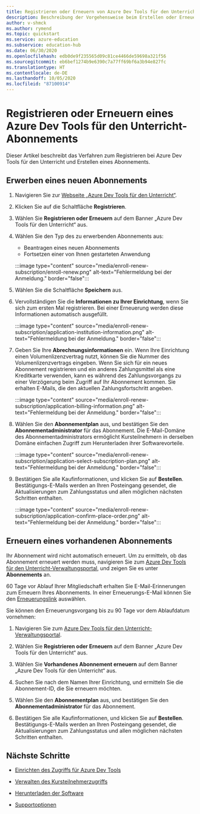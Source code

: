 ```yaml
---
title: Registrieren oder Erneuern von Azure Dev Tools für den Unterricht
description: Beschreibung der Vorgehensweise beim Erstellen oder Erneuern eines Azure Dev-Abonnements.
author: v-shmck
ms.author: rymend
ms.topic: quickstart
ms.service: azure-education
ms.subservice: education-hub
ms.date: 06/30/2020
ms.openlocfilehash: edb0de9f235565d09c81ce4466de59698a321f56
ms.sourcegitcommit: eb6bef1274b9e6390c7a77ff69bf6a3b94e827fc
ms.translationtype: HT
ms.contentlocale: de-DE
ms.lasthandoff: 10/05/2020
ms.locfileid: "87100914"
---
```

# <a name="enroll-or-renew-an-azure-dev-tools-for-teaching-subscription"></a>Registrieren oder Erneuern eines Azure Dev Tools für den Unterricht-Abonnements

Dieser Artikel beschreibt das Verfahren zum Registrieren bei Azure Dev Tools für den Unterricht und Erstellen eines Abonnements.

## <a name="purchase-a-new-subscription"></a>Erwerben eines neuen Abonnements

1. Navigieren Sie zur [Webseite „Azure Dev Tools für den Unterricht“](https://azure.microsoft.com/education/institutions/).
1. Klicken Sie auf die Schaltfläche **Registrieren**. 
1. Wählen Sie **Registrieren oder Erneuern** auf dem Banner „Azure Dev Tools für den Unterricht“ aus.
1. Wählen Sie den Typ des zu erwerbenden Abonnements aus:
    - Beantragen eines neuen Abonnements
    - Fortsetzen einer von Ihnen gestarteten Anwendung
 
    :::image type="content" source="media/enroll-renew-subscription/enroll-renew.png" alt-text="Fehlermeldung bei der Anmeldung." border="false":::

1. Wählen Sie die Schaltfläche **Speichern** aus.

1. Vervollständigen Sie die **Informationen zu Ihrer Einrichtung**, wenn Sie sich zum ersten Mal registrieren. Bei einer Erneuerung werden diese Informationen automatisch ausgefüllt.

    :::image type="content" source="media/enroll-renew-subscription/application-institution-information.png" alt-text="Fehlermeldung bei der Anmeldung." border="false":::
    
1. Geben Sie Ihre **Abrechnungsinformationen** ein. Wenn Ihre Einrichtung einen Volumenlizenzvertrag nutzt, können Sie die Nummer des Volumenlizenzvertrags eingeben. Wenn Sie sich für ein neues Abonnement registrieren und ein anderes Zahlungsmittel als eine Kreditkarte verwenden, kann es während des Zahlungsvorgangs zu einer Verzögerung beim Zugriff auf Ihr Abonnement kommen. Sie erhalten E-Mails, die den aktuellen Zahlungsfortschritt angeben.

    :::image type="content" source="media/enroll-renew-subscription/application-billing-information.png" alt-text="Fehlermeldung bei der Anmeldung." border="false":::
    
1. Wählen Sie den **Abonnementplan** aus, und bestätigen Sie den **Abonnementadministrator** für das Abonnement. Die E-Mail-Domäne des Abonnementadministrators ermöglicht Kursteilnehmern in derselben Domäne einfachen Zugriff zum Herunterladen ihrer Softwarevorteile.

    :::image type="content" source="media/enroll-renew-subscription/application-select-subscription-plan.png" alt-text="Fehlermeldung bei der Anmeldung." border="false":::
    
1. Bestätigen Sie alle Kaufinformationen, und klicken Sie auf **Bestellen**. Bestätigungs-E-Mails werden an Ihren Posteingang gesendet, die Aktualisierungen zum Zahlungsstatus und allen möglichen nächsten Schritten enthalten.

    :::image type="content" source="media/enroll-renew-subscription/application-confirm-place-order.png" alt-text="Fehlermeldung bei der Anmeldung." border="false":::

## <a name="renew-an-existing-subscription"></a>Erneuern eines vorhandenen Abonnements

Ihr Abonnement wird nicht automatisch erneuert. Um zu ermitteln, ob das Abonnement erneuert werden muss, navigieren Sie zum [Azure Dev Tools für den Unterricht-Verwaltungsportal](https://portal.azureforeducation.microsoft.com/), und zeigen Sie es unter **Abonnements** an.

60 Tage vor Ablauf Ihrer Mitgliedschaft erhalten Sie E-Mail-Erinnerungen zum Erneuern Ihres Abonnements. In einer Erneuerungs-E-Mail können Sie den [Erneuerungslink](https://portal.azureforeducation.microsoft.com/) auswählen.

Sie können den Erneuerungsvorgang bis zu 90 Tage vor dem Ablaufdatum vornehmen:

1. Navigieren Sie zum [Azure Dev Tools für den Unterricht-Verwaltungsportal](https://portal.azureforeducation.microsoft.com/).

1. Wählen Sie **Registrieren oder Erneuern** auf dem Banner „Azure Dev Tools für den Unterricht“ aus.

1. Wählen Sie **Vorhandenes Abonnement erneuern** auf dem Banner „Azure Dev Tools für den Unterricht“ aus.

1. Suchen Sie nach dem Namen Ihrer Einrichtung, und ermitteln Sie die Abonnement-ID, die Sie erneuern möchten.

1. Wählen Sie den **Abonnementplan** aus, und bestätigen Sie den **Abonnementadministrator** für das Abonnement.

1. Bestätigen Sie alle Kaufinformationen, und klicken Sie auf **Bestellen**. Bestätigungs-E-Mails werden an Ihren Posteingang gesendet, die Aktualisierungen zum Zahlungsstatus und allen möglichen nächsten Schritten enthalten.


## <a name="next-steps"></a>Nächste Schritte   

- [Einrichten des Zugriffs für Azure Dev Tools](set-up-access.md)

- [Verwalten des Kursteilnehmerzugriffs](manage-students.md)

- [Herunterladen der Software](download-software.md)

- [Supportoptionen](program-support.md)
